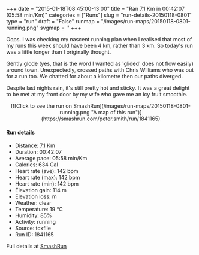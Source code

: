 +++
date = "2015-01-18T08:45:00-13:00"
title = "Ran 7.1 Km in 00:42:07 (05:58 min/Km)"
categories = ["Runs"]
slug = "run-details-20150118-0801"
type = "run"
draft = "False"
runmap = "/images/run-maps/20150118-0801-running.png"
svgmap = '<polyline points="86 49, 83 54, 90 56, 99 37, 96 34, 89 34, 80 32, 62 38, 56 43, 43 54, 34 60, 7 69, 4 68, 1 66, 0 63, 0 62, 46 33, 59 40, 72 35, 75 36, 80 33, 98 35, 100 37, 98 42, 95 46, 92 46, 88 52">'
+++

Oops. I was checking my nascent running plan when I realised that most of my runs this week should have been 4 km, rather than 3 km. So today's run was a little longer than I originally thought. 

Gently glode (yes, that is the word I wanted as 'glided' does not flow easily) around town. Unexpectedly, crossed paths with Chris Williams who was out for a run too. We chatted for about a kilometre then our paths diverged. 

Despite last nights rain, it's still pretty hot and sticky. It was a great delight to be met at my front door by my wife who gave me an icy fruit smoothie. 





<!--more-->

<center>
[![Click to see the run on SmashRun](/images/run-maps/20150118-0801-running.png "A map of this run")](https://smashrun.com/peter.smith/run/1841165)
</center>

#### Run details

* Distance: 7.1 Km
* Duration: 00:42:07
* Average pace: 05:58 min/Km
* Calories: 634 Cal
* Heart rate (ave): 142 bpm
* Heart rate (max): 142 bpm
* Heart rate (min): 142 bpm
* Elevation gain: 114 m
* Elevation loss:  m
* Weather: clear
* Temperature: 19 &deg;C
* Humidity: 85%
* Activity: running
* Source: tcxfile
* Run ID: 1841165

Full details at [SmashRun](https://smashrun.com/peter.smith/run/1841165)